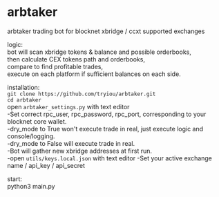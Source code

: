 # arbtaker  
arbtaker trading bot for blocknet xbridge / ccxt supported exchanges

logic:  
bot will scan xbridge tokens & balance and possible orderbooks,  
then calculate CEX tokens path and orderbooks,  
compare to find profitable trades,  
execute on each platform if sufficient balances on each side.  

installation:  
`git clone https://github.com/tryiou/arbtaker.git`  
`cd arbtaker`  
open `arbtaker_settings.py` with text editor  
-Set correct rpc_user, rpc_password, rpc_port, corresponding to your blocknet core wallet.  
-dry_mode to True won't execute trade in real, just execute logic and console/logging.  
-dry_mode to False will execute trade in real.  
-Bot will gather new xbridge addresses at first run.  
-open `utils/keys.local.json` with text editor
-Set your active exchange name / api_key / api_secret  

start:  
python3 main.py  
